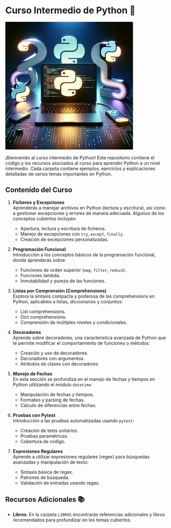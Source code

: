# Curso Intermedio de Python 🐍

<img src="Imagenes/readme.webp/" alt="Descripción de la imagen" height=400 width="400">

¡Bienvenido al curso intermedio de Python! Este repositorio contiene el código y los recursos asociados al curso para aprender Python a un nivel intermedio. Cada carpeta contiene ejemplos, ejercicios y explicaciones detalladas de varios temas importantes en Python.

## Contenido del Curso

1. **Ficheros y Excepciones**  
   Aprenderás a manejar archivos en Python (lectura y escritura), así como a gestionar excepciones y errores de manera adecuada. Algunos de los conceptos cubiertos incluyen:
   - Apertura, lectura y escritura de ficheros.
   - Manejo de excepciones con `try`, `except`, `finally`.
   - Creación de excepciones personalizadas.

2. **Programación Funcional**  
   Introducción a los conceptos básicos de la programación funcional, donde aprenderás sobre:
   - Funciones de orden superior (`map`, `filter`, `reduce`).
   - Funciones lambda.
   - Inmutabilidad y pureza de las funciones.

3. **Listas por Comprensión (Comprehensions)**  
   Explora la sintaxis compacta y poderosa de las comprehensions en Python, aplicables a listas, diccionarios y conjuntos:
   - List comprehensions.
   - Dict comprehensions.
   - Comprensión de múltiples niveles y condicionales.

4. **Decoradores**  
   Aprende sobre decoradores, una característica avanzada de Python que te permite modificar el comportamiento de funciones o métodos:
   - Creación y uso de decoradores.
   - Decoradores con argumentos.
   - Atributos de clases con decoradores

5. **Manejo de Fechas**  
   En esta sección se profundiza en el manejo de fechas y tiempos en Python utilizando el módulo `datetime`:
   - Manipulación de fechas y tiempos.
   - Formateo y parsing de fechas.
   - Cálculo de diferencias entre fechas.

6. **Pruebas con Pytest**  
   Introducción a las pruebas automatizadas usando `pytest`:
   - Creación de tests unitarios.
   - Pruebas paramétricas.
   - Cobertura de código.

7. **Expresiones Regulares**  
   Aprende a utilizar expresiones regulares (regex) para búsquedas avanzadas y manipulación de texto:
   - Sintaxis básica de regex.
   - Patrones de búsqueda.
   - Validación de entradas usando regex.

## Recursos Adicionales 📚

- **Libros**: En la carpeta `LIBROS` encontrarás referencias adicionales y libros recomendados para profundizar en los temas cubiertos.
  